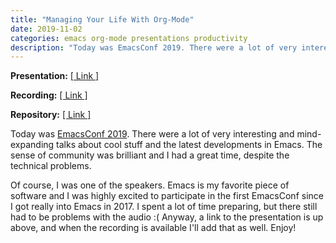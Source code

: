 ```yaml
---
title: "Managing Your Life With Org-Mode"
date: 2019-11-02
categories: emacs org-mode presentations productivity
description: "Today was EmacsConf 2019. There were a lot of very interesting and mind-expanding talks about cool stuff and the latest developments in Emacs. The sense of community was brilliant and I had a great time, despite the technical problems. Of course, I was one of the speakers."
---
```


**Presentation:** [[ Link ]](/files/managing-your-life-with-org-mode.html)

**Recording:** [[ Link ]](https://media.emacsconf.org/2019/09.html)

**Repository:** [[ Link ]](https://github.com/m-cat/managing-your-life-with-org-mode)

Today was [EmacsConf 2019](https://emacsconf.org/2019). There were a lot of very interesting and mind-expanding talks about cool stuff and the latest developments in Emacs. The sense of community was brilliant and I had a great time, despite the technical problems.

Of course, I was one of the speakers. Emacs is my favorite piece of software and I was highly excited to participate in the first EmacsConf since I got really into Emacs in 2017. I spent a lot of time preparing, but there still had to be problems with the audio :( Anyway, a link to the presentation is up above, and when the recording is available I'll add that as well. Enjoy!
